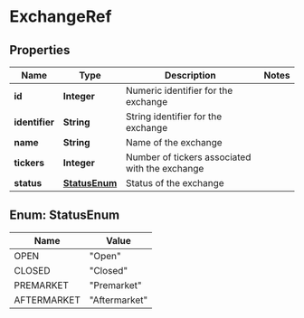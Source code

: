 

# ExchangeRef


## Properties

| Name | Type | Description | Notes |
|------------ | ------------- | ------------- | -------------|
|**id** | **Integer** | Numeric identifier for the exchange |  |
|**identifier** | **String** | String identifier for the exchange |  |
|**name** | **String** | Name of the exchange |  |
|**tickers** | **Integer** | Number of tickers associated with the exchange |  |
|**status** | [**StatusEnum**](#StatusEnum) | Status of the exchange |  |



## Enum: StatusEnum

| Name | Value |
|---- | -----|
| OPEN | &quot;Open&quot; |
| CLOSED | &quot;Closed&quot; |
| PREMARKET | &quot;Premarket&quot; |
| AFTERMARKET | &quot;Aftermarket&quot; |



